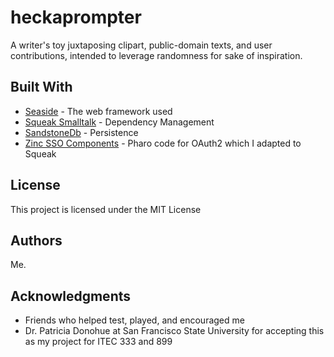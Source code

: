 # heckaprompter

A writer's toy juxtaposing clipart, public-domain texts, and user
contributions, intended to leverage randomness for sake of inspiration.

## Built With

* [Seaside](http://seaside.st/) - The web framework used
* [Squeak Smalltalk](https://squeak.org) - Dependency Management
* [SandstoneDb](https://onsmalltalk.com/programming/smalltalk/sandstonedb-simple-activerecord-style-persistence-in-squeak/) - Persistence
* [Zinc SSO Components](https://github.com/svenvc/docs/blob/master/zinc/zinc-sso-paper.md) - Pharo code for OAuth2 which I adapted to Squeak

## License

This project is licensed under the MIT License

## Authors

Me.

## Acknowledgments

* Friends who helped test, played, and encouraged me
* Dr. Patricia Donohue at San Francisco State University for accepting this as my project for ITEC 333 and 899

